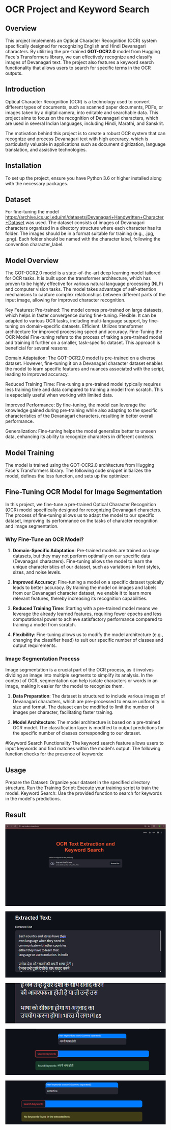 # OCR Project  and Keyword Search

## Overview
This project implements an Optical Character Recognition (OCR) system specifically designed for recognizing English and Hindi Devanagari characters. By utilizing the pre-trained **GOT-OCR2.0** model from Hugging Face's Transformers library, we can effectively recognize and classify images of Devanagari text. The project also features a keyword search functionality that allows users to search for specific terms in the OCR outputs.


## Introduction
Optical Character Recognition (OCR) is a technology used to convert different types of documents, such as scanned paper documents, PDFs, or images taken by a digital camera, into editable and searchable data. This project aims to focus on the recognition of Devanagari characters, which are used in several Indian languages, including Hindi, Marathi, and Sanskrit.

The motivation behind this project is to create a robust OCR system that can recognize and process Devanagari text with high accuracy, which is particularly valuable in applications such as document digitization, language translation, and assistive technologies.

## Installation
To set up the project, ensure you have Python 3.6 or higher installed along with the necessary packages.
## Dataset
For fine-tuning the model https://archive.ics.uci.edu/ml/datasets/Devanagari+Handwritten+Character+Dataset was used.
The dataset consists of images of Devanagari characters organized in a directory structure where each character has its folder. The images should be in a format suitable for training (e.g., .jpg, .png). Each folder should be named with the character label, following the convention character_label.

## Model Overview
The GOT-OCR2.0 model is a state-of-the-art deep learning model tailored for OCR tasks. It is built upon the transformer architecture, which has proven to be highly effective for various natural language processing (NLP) and computer vision tasks. The model takes advantage of self-attention mechanisms to capture complex relationships between different parts of the input image, allowing for improved character recognition.

Key Features:
Pre-trained: The model comes pre-trained on large datasets, which helps in faster convergence during fine-tuning.
Flexible: It can be adapted to various OCR tasks, including multi-language support, by fine-tuning on domain-specific datasets.
Efficient: Utilizes transformer architecture for improved processing speed and accuracy.
Fine-Tuning the OCR Model
Fine-tuning refers to the process of taking a pre-trained model and training it further on a smaller, task-specific dataset. This approach is beneficial for several reasons:

Domain Adaptation: The GOT-OCR2.0 model is pre-trained on a diverse dataset. However, fine-tuning it on a Devanagari character dataset enables the model to learn specific features and nuances associated with the script, leading to improved accuracy.

Reduced Training Time: Fine-tuning a pre-trained model typically requires less training time and data compared to training a model from scratch. This is especially useful when working with limited data.

Improved Performance: By fine-tuning, the model can leverage the knowledge gained during pre-training while also adapting to the specific characteristics of the Devanagari characters, resulting in better overall performance.

Generalization: Fine-tuning helps the model generalize better to unseen data, enhancing its ability to recognize characters in different contexts.

## Model Training
The model is trained using the GOT-OCR2.0 architecture from Hugging Face's Transformers library. The following code snippet initializes the model, defines the loss function, and sets up the optimizer:

## Fine-Tuning OCR Model for Image Segmentation

In this project, we fine-tune a pre-trained Optical Character Recognition (OCR) model specifically designed for recognizing Devanagari characters. The process of fine-tuning allows us to adapt the model to our specific dataset, improving its performance on the tasks of character recognition and image segmentation.

### Why Fine-Tune an OCR Model?

1. **Domain-Specific Adaptation**: Pre-trained models are trained on large datasets, but they may not perform optimally on our specific data (Devanagari characters). Fine-tuning allows the model to learn the unique characteristics of our dataset, such as variations in font styles, sizes, and noise levels.

2. **Improved Accuracy**: Fine-tuning a model on a specific dataset typically leads to better accuracy. By training the model on images and labels from our Devanagari character dataset, we enable it to learn more relevant features, thereby increasing its recognition capabilities.

3. **Reduced Training Time**: Starting with a pre-trained model means we leverage the already learned features, requiring fewer epochs and less computational power to achieve satisfactory performance compared to training a model from scratch.

4. **Flexibility**: Fine-tuning allows us to modify the model architecture (e.g., changing the classifier head) to suit our specific number of classes and output requirements.

### Image Segmentation Process

Image segmentation is a crucial part of the OCR process, as it involves dividing an image into multiple segments to simplify its analysis. In the context of OCR, segmentation can help isolate characters or words in an image, making it easier for the model to recognize them.

1. **Data Preparation**: The dataset is structured to include various images of Devanagari characters, which are pre-processed to ensure uniformity in size and format. The dataset can be modified to limit the number of images per character, facilitating faster training.

2. **Model Architecture**: The model architecture is based on a pre-trained OCR model. The classification layer is modified to output predictions for the specific number of classes corresponding to our dataset.

#Keyword Search Functionality
The keyword search feature allows users to input keywords and find matches within the model's output. The following function checks for the presence of keywords:


## Usage
Prepare the Dataset: Organize your dataset in the specified directory structure.
Run the Training Script: Execute your training script to train the model.
Keyword Search: Use the provided function to search for keywords in the model's predictions.

## Result
![Alt text](1.png)


![Alt text](2.png)


![Alt text](3.png)


![Alt text](4.png)


![Alt text](5.png)
